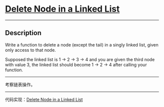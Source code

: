 # [Delete Node in a Linked List](https://leetcode.com/problems/delete-node-in-a-linked-list/)

---

## Description

Write a function to delete a node (except the tail) in a singly linked list, given only access to that node.

Supposed the linked list is 1 -> 2 -> 3 -> 4 and you are given the third node with value 3, the linked list should become 1 -> 2 -> 4 after calling your function.

---

考察链表操作。

---

代码实现：[Delete Node in a Linked List](./DeleteNodeinaLinkedList.py)

